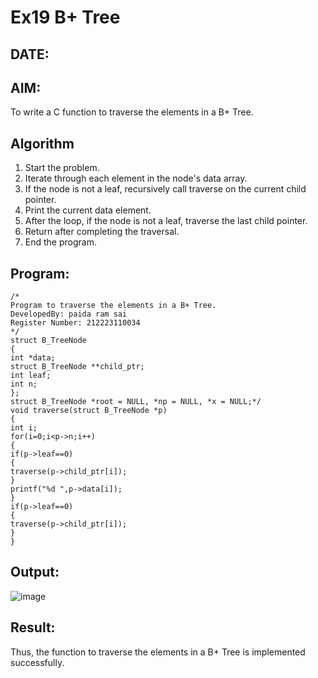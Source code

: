 # Ex19 B+ Tree
## DATE:
## AIM:
To write a C function to traverse the elements in a B+ Tree.

## Algorithm
1. Start the problem. 
2. Iterate through each element in the node's data array.
3. If the node is not a leaf, recursively call traverse on the current child pointer.
4. Print the current data element. 
5. After the loop, if the node is not a leaf, traverse the last child pointer.
6. Return after completing the traversal.
7. End the program. 

## Program:
```
/*
Program to traverse the elements in a B+ Tree.
DevelopedBy: paida ram sai
Register Number: 212223110034
*/
struct B_TreeNode 
{ 
int *data; 
struct B_TreeNode **child_ptr; 
int leaf; 
int n; 
}; 
struct B_TreeNode *root = NULL, *np = NULL, *x = NULL;*/ 
void traverse(struct B_TreeNode *p) 
{ 
int i; 
for(i=0;i<p->n;i++) 
{ 
if(p->leaf==0) 
{ 
traverse(p->child_ptr[i]); 
} 
printf("%d ",p->data[i]); 
} 
if(p->leaf==0) 
{ 
traverse(p->child_ptr[i]); 
} 
}
```

## Output:

![image](https://github.com/user-attachments/assets/fae7ae05-5ccd-4dc9-a1ba-43222207a848)


## Result:
Thus, the function to traverse the elements in a B+ Tree is implemented successfully.
